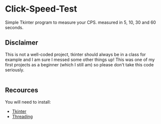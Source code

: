 # Click-Speed-Test
Simple Tkinter program to measure your CPS. measured in 5, 10, 30 and 60 seconds.


## Disclaimer
This is not a well-coded project, tkinter should always be in a class for example and I am sure I messed some other things up!
This was one of my first projects as a beginner (which I still am) so please don't take this code seriously.  
<br/>

## Recources
You will need to install:
- [Tkinter](https://docs.python.org/3/library/tkinter.html)
- [Threading](https://docs.python.org/3/library/threading.html)

